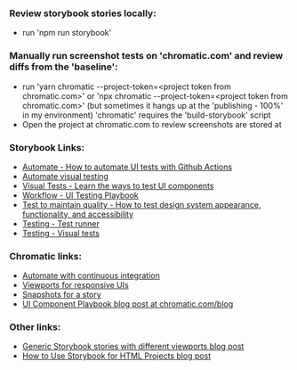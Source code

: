 ### Review storybook stories locally:
- run 'npm run storybook'

### Manually run screenshot tests on 'chromatic.com' and review diffs from the 'baseline':
- run 'yarn chromatic --project-token=\<project token from chromatic.com\>' or 'npx chromatic --project-token=\<project token from chromatic.com\>' (but sometimes it hangs up at the 'publishing - 100%' in my environment)
  'chromatic' requires the 'build-storybook' script
- Open the <project token> project at chromatic.com to review screenshots are stored at 

### Storybook Links:
- [Automate - How to automate UI tests with Github Actions](https://storybook.js.org/tutorials/ui-testing-handbook/react/en/automate/)
- [Automate visual testing](https://storybook.js.org/tutorials/visual-testing-handbook/react/en/automate/)
- [Visual Tests - Learn the ways to test UI components](https://storybook.js.org/tutorials/intro-to-storybook/react/en/test/)
- [Workflow - UI Testing Playbook](https://storybook.js.org/tutorials/ui-testing-handbook/react/en/workflow/)
- [Test to maintain quality - How to test design system appearance, functionality, and accessibility](https://storybook.js.org/tutorials/design-systems-for-developers/react/en/test/)
- [Testing - Test runner](https://storybook.js.org/docs/react/writing-tests/test-runner)
- [Testing - Visual tests](https://storybook.js.org/docs/react/writing-tests/visual-testing)

### Chromatic links:
- [Automate with continuous integration](https://www.chromatic.com/docs/ci)
- [Viewports for responsive UIs](https://www.chromatic.com/docs/viewports)
- [Snapshots for a story](https://www.chromatic.com/docs/snapshots)
- [UI Component Playbook blog post at chromatic.com/blog](https://www.chromatic.com/blog/ui-component-playbook/)

### Other links:
- [Generic Storybook stories with different viewports blog post](https://varya.me/blog/stories-with-different-viewports/)
- [How to Use Storybook for HTML Projects blog post](https://javascript.plainenglish.io/storybook-for-html-projects-1e99aa452a44)
